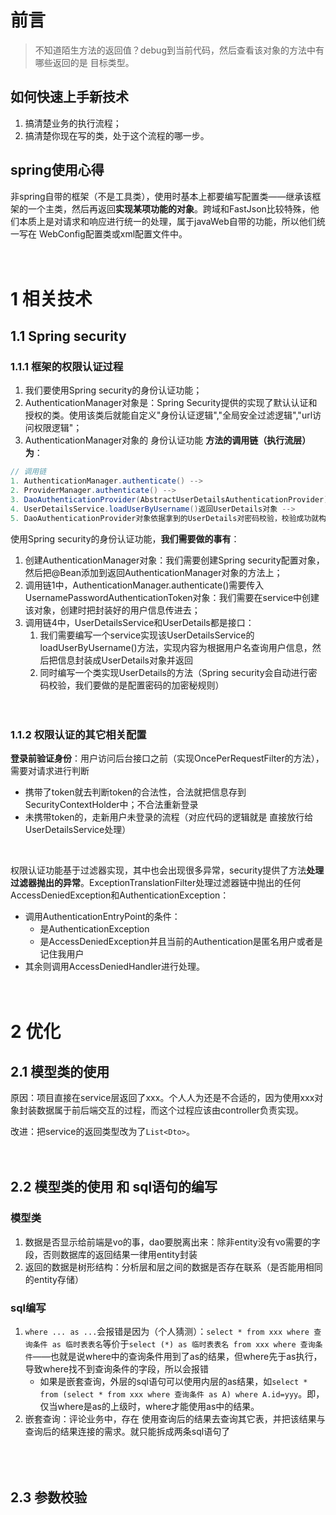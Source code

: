# 前言
>不知道陌生方法的返回值？debug到当前代码，然后查看该对象的方法中有哪些返回的是 目标类型。  
## 如何快速上手新技术
1. 搞清楚业务的执行流程；
2. 搞清楚你现在写的类，处于这个流程的哪一步。

## spring使用心得
非spring自带的框架（不是工具类），使用时基本上都要编写配置类——继承该框架的一个主类，然后再返回**实现某项功能的对象**。跨域和FastJson比较特殊，他们本质上是对请求和响应进行统一的处理，属于javaWeb自带的功能，所以他们统一写在 WebConfig配置类或xml配置文件中。  
<br/><br/>



# 1 相关技术
## 1.1 Spring security
### 1.1.1 框架的权限认证过程
1. 我们要使用Spring security的身份认证功能；  
2. AuthenticationManager对象是：Spring Security提供的实现了默认认证和授权的类。使用该类后就能自定义"身份认证逻辑","全局安全过滤逻辑","url访问权限逻辑"；  
3. AuthenticationManager对象的 身份认证功能 **方法的调用链（执行流层）为**：
```java
// 调用链
1. AuthenticationManager.authenticate() -->
2. ProviderManager.authenticate() -->
3. DaoAuthenticationProvider(AbstractUserDetailsAuthenticationProvider).authenticate() -->
4. UserDetailsService.loadUserByUsername()返回UserDetails对象 -->
5. DaoAuthenticationProvider对象依据拿到的UserDetails对密码校验，校验成功就构造一个认证过的 UsernamePasswordAuthenticationToken 对象放入 SecurityContext.
```
  
使用Spring security的身份认证功能，**我们需要做的事有**：
1. 创建AuthenticationManager对象：我们需要创建Spring security配置对象，然后把@Bean添加到返回AuthenticationManager对象的方法上；  
2. 调用链1中，AuthenticationManager.authenticate()需要传入UsernamePasswordAuthenticationToken对象：我们需要在service中创建该对象，创建时把封装好的用户信息传进去；  
3. 调用链4中，UserDetailsService和UserDetails都是接口：
   1. 我们需要编写一个service实现该UserDetailsService的loadUserByUsername()方法，实现内容为根据用户名查询用户信息，然后把信息封装成UserDetails对象并返回  
   2. 同时编写一个类实现UserDetails的方法（Spring security会自动进行密码校验，我们要做的是配置密码的加密秘规则）  
<br/><br/>


### 1.1.2 权限认证的其它相关配置
**登录前验证身份**：用户访问后台接口之前（实现OncePerRequestFilter的方法），需要对请求进行判断
- 携带了token就去判断token的合法性，合法就把信息存到SecurityContextHolder中；不合法重新登录
- 未携带token的，走新用户未登录的流程（对应代码的逻辑就是 直接放行给UserDetailsService处理）
<br/>

权限认证功能基于过滤器实现，其中也会出现很多异常，security提供了方法**处理过滤器抛出的异常**。ExceptionTranslationFilter处理过滤器链中抛出的任何AccessDeniedException和AuthenticationException：
- 调用AuthenticationEntryPoint的条件：
   - 是AuthenticationException
   - 是AccessDeniedException并且当前的Authentication是匿名用户或者是记住我用户
- 其余则调用AccessDeniedHandler进行处理。
<br/><br/><br/>




# 2 优化
## 2.1 模型类的使用
原因：项目直接在service层返回了xxx。个人人为还是不合适的，因为使用xxx对象封装数据属于前后端交互的过程，而这个过程应该由controller负责实现。  

改进：把service的返回类型改为了```List<Dto>```。
<br/><br/><br/>



## 2.2 模型类的使用 和 sql语句的编写
### 模型类
1. 数据是否显示给前端是vo的事，dao要脱离出来：除非entity没有vo需要的字段，否则数据库的返回结果一律用entity封装  
2. 返回的数据是树形结构：分析层和层之间的数据是否存在联系（是否能用相同的entity存储）

### sql编写
1. ```where ... as ...```会报错是因为（个人猜测）：```select * from xxx where 查询条件 as 临时表表名```等价于```select (*) as 临时表表名 from xxx where 查询条件```——也就是说where中的查询条件用到了as的结果，但where先于as执行，导致where找不到查询条件的字段，所以会报错  
   - 如果是嵌套查询，外层的sql语句可以使用内层的as结果，如```select * from (select * from xxx where 查询条件 as A) where A.id=yyy```。即，仅当where是as的上级时，where才能使用as中的结果。    
2. 嵌套查询：评论业务中，存在 使用查询后的结果去查询其它表，并把该结果与查询后的结果连接的需求。就只能拆成两条sql语句了  
<br/><br/><br/>



## 2.3 参数校验
